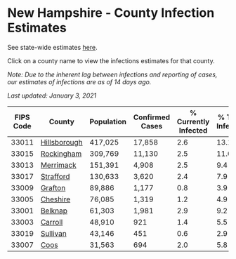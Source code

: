# New Hampshire - County Infection Estimates

See state-wide estimates [here](/infections/us-nh).

Click on a county name to view the infections estimates for that county.

*Note: Due to the inherent lag between infections and reporting of cases, our estimates of infections are as of 14 days ago.*

*Last updated: January 3, 2021*

|   FIPS Code |                       County |   Population |   Confirmed Cases |   % Currently Infected |   % Total Infected |
|-------------|------------------------------|--------------|-------------------|------------------------|--------------------|
|       33011 | [Hillsborough](hillsborough) |      417,025 |            17,858 |                    2.6 |               13.1 |
|       33015 |     [Rockingham](rockingham) |      309,769 |            11,130 |                    2.5 |               11.0 |
|       33013 |       [Merrimack](merrimack) |      151,391 |             4,908 |                    2.5 |                9.4 |
|       33017 |       [Strafford](strafford) |      130,633 |             3,620 |                    2.4 |                7.9 |
|       33009 |           [Grafton](grafton) |       89,886 |             1,177 |                    0.8 |                3.9 |
|       33005 |         [Cheshire](cheshire) |       76,085 |             1,319 |                    1.2 |                4.9 |
|       33001 |           [Belknap](belknap) |       61,303 |             1,981 |                    2.9 |                9.2 |
|       33003 |           [Carroll](carroll) |       48,910 |               921 |                    1.4 |                5.5 |
|       33019 |         [Sullivan](sullivan) |       43,146 |               451 |                    0.6 |                2.9 |
|       33007 |                 [Coos](coos) |       31,563 |               694 |                    2.0 |                5.8 |